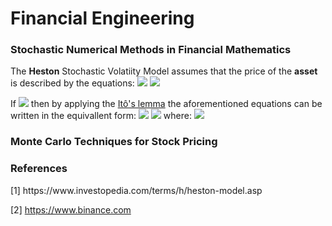 <H1>Financial Engineering</H1>
  
<H3>Stochastic Numerical Methods in Financial Mathematics</H3>
The <B>Heston</B> Stochastic Volatiity Model assumes that the price of the <B>asset</B> is described by the equations:

<img src="https://render.githubusercontent.com/render/math?math=dS_{t}=rS_{t}dt+\sqrt{V_t} S_t dW_t, \quad S_0=s,">

<img src="https://render.githubusercontent.com/render/math?math=dV_t= \kappa(\theta-V_t)dt+\eta\sqrt{V_t}d\overline{W_{t}}, \quad V_0 =v.">

If <img src="https://render.githubusercontent.com/render/math?math=X_t=log(S_t)">
then by applying the <a href="https://en.wikipedia.org/wiki/It%C3%B4%27s_lemma#Mathematical_formulation_of_It%C3%B4's_lemma">Itô's lemma</a>
the aforementioned equations can be written in the equivallent form:
<img src="https://render.githubusercontent.com/render/math?math=dX_t= (r-\frac{V_t}{2})dt+\sqrt{V_t}dW_{t}, \quad X_0 =v,">
<img src="https://render.githubusercontent.com/render/math?math=dV_t= \kappa(\theta-V_t)dt+\eta\sqrt{V_t}d\overline{W_{t}}, \quad V_0 =v,">
where:
<img src="https://render.githubusercontent.com/render/math?math=\overline{W}= \rho W+\sqrt{1-\rho^2}\hat{W}">

<H3>Monte Carlo Techniques for Stock Pricing</H3>

<H3>References</H3>
[1] https://www.investopedia.com/terms/h/heston-model.asp

[2] https://www.binance.com
